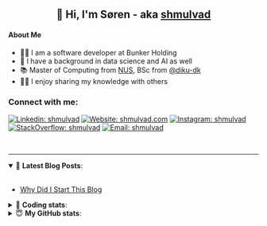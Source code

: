 <h2 align="center">
	👋 Hi, I'm Søren - aka <a href="https://shmulvad.com">shmulvad</a>
</h2>

#### About Me
- 👨‍💻 I am a software developer at Bunker Holding
- 🤖 I have a background in data science and AI as well
- 📚 Master of Computing from [NUS], BSc from [@diku-dk]
- 👨‍🏫 I enjoy sharing my knowledge with others

### Connect with me:

[![Linkedin: shmulvad](https://img.shields.io/badge/shmulvad-blue?style=flat&logo=Linkedin&logoColor=white)][linkedin]
[![Website: shmulvad.com](https://img.shields.io/badge/shmulvad.com-47CCCC?&style=flat&logo=Google-Chrome&logoColor=white)][website]
[![Instagram: shmulvad](https://img.shields.io/badge/-@shmulvad-purple?style=flat&logo=Instagram&logoColor=white)][instagram]
[![StackOverflow: shmulvad](https://img.shields.io/badge/shmulvad-FE7A16?style=flat&logo=stack-overflow&logoColor=white)][stackOverflow]
[![Email: shmulvad](https://img.shields.io/badge/shmulvad-D14836?style=flat&logo=gmail&logoColor=white)][mail]

<br />

---

<details open>
 <summary>📕 <b>Latest Blog Posts</b>: </summary>

<br>

<!-- BLOG-POST-LIST:START -->
- [Why Did I Start This Blog](https://shmulvad.com/blog/why-did-start-this-blog)
<!-- BLOG-POST-LIST:END -->

</details>

<!-- --- -->

<details>
 <summary>🤖 <b>Coding stats</b>: </summary>

<br>

NOTE: Doesn't track coding at work.

<!--START_SECTION:waka-->
![Code Time](http://img.shields.io/badge/Code%20Time-3%2C094%20hrs%2037%20mins-blue)

**I'm an Early 🐤** 

```text
🌞 Morning                2121 commits        ███████░░░░░░░░░░░░░░░░░░   26.78 % 
🌆 Daytime                3176 commits        ██████████░░░░░░░░░░░░░░░   40.10 % 
🌃 Evening                1851 commits        ██████░░░░░░░░░░░░░░░░░░░   23.37 % 
🌙 Night                  772 commits         ██░░░░░░░░░░░░░░░░░░░░░░░   09.75 % 
```


📊 **This Week I Spent My Time On** 

```text
💬 Programming Languages: 
Python                   2 hrs 52 mins       █████████░░░░░░░░░░░░░░░░   35.41 % 
Other                    2 hrs 2 mins        ██████░░░░░░░░░░░░░░░░░░░   25.07 % 
JSON                     1 hr 2 mins         ███░░░░░░░░░░░░░░░░░░░░░░   12.92 % 
TypeScript               1 hr                ███░░░░░░░░░░░░░░░░░░░░░░   12.49 % 
SQL                      19 mins             █░░░░░░░░░░░░░░░░░░░░░░░░   03.98 % 

🔥 Editors: 
VS Code                  5 hrs 50 mins       ██████████████████░░░░░░░   71.90 % 
Zsh                      1 hr 54 mins        ██████░░░░░░░░░░░░░░░░░░░   23.52 % 
Sublime Text             22 mins             █░░░░░░░░░░░░░░░░░░░░░░░░   04.58 % 

🐱‍💻 Projects: 
km24-core                5 hrs 9 mins        ████████████████░░░░░░░░░   63.61 % 
search_string            1 hr 50 mins        ██████░░░░░░░░░░░░░░░░░░░   22.67 % 
chr                      31 mins             ██░░░░░░░░░░░░░░░░░░░░░░░   06.41 % 
Unknown Project          22 mins             █░░░░░░░░░░░░░░░░░░░░░░░░   04.58 % 
Terminal                 9 mins              █░░░░░░░░░░░░░░░░░░░░░░░░   02.05 % 
```


 Last Updated on 18/03/2025 18:52:40 UTC
<!--END_SECTION:waka-->

</details>

<!-- --- -->

<details>
 <summary>😇 <b>My GitHub stats</b>: </summary>

<br>

<img align="left" alt="shmulvad's Github Stats" src="https://github-readme-stats.vercel.app/api?username=shmulvad&show_icons=true&hide_border=true" />

</details>



[website]: https://shmulvad.com
[linkedin]: https://linkedin.com/in/shmulvad
[instagram]: https://instagram.com/shmulvad
[stackOverflow]: https://stackoverflow.com/users/9248793/shmulvad
[mail]: mailto:shmulvad@gmail.com
[@diku-dk]: https://github.com/diku-dk
[github]: https://github.com/shmulvad
[NUS]: https://www.nus.edu.sg

